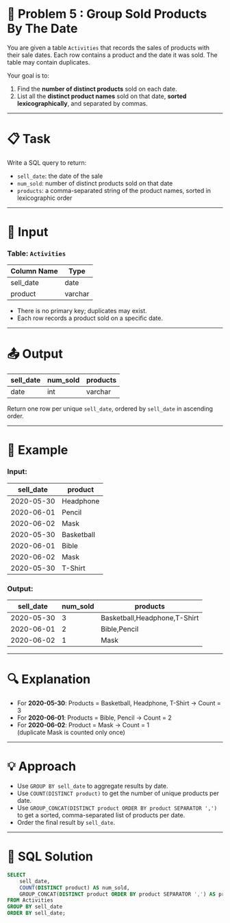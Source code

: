 # 🧠 Problem 5 : Group Sold Products By The Date

You are given a table `Activities` that records the sales of products with their sale dates. Each row contains a product and the date it was sold. The table may contain duplicates.

Your goal is to:
1. Find the **number of distinct products** sold on each date.
2. List all the **distinct product names** sold on that date, **sorted lexicographically**, and separated by commas.

---

# 📋 Task

Write a SQL query to return:
- `sell_date`: the date of the sale
- `num_sold`: number of distinct products sold on that date
- `products`: a comma-separated string of the product names, sorted in lexicographic order

---

# 📘 Input

### Table: `Activities`

| Column Name | Type    |
|-------------|---------|
| sell_date   | date    |
| product     | varchar |

- There is no primary key; duplicates may exist.
- Each row records a product sold on a specific date.

---

# 📤 Output

| sell_date  | num_sold | products                     |
|------------|----------|------------------------------|
| date       | int      | varchar                      |

Return one row per unique `sell_date`, ordered by `sell_date` in ascending order.

---

# 🧪 Example

### Input:

| sell_date  | product     |
|------------|-------------|
| 2020-05-30 | Headphone   |
| 2020-06-01 | Pencil      |
| 2020-06-02 | Mask        |
| 2020-05-30 | Basketball  |
| 2020-06-01 | Bible       |
| 2020-06-02 | Mask        |
| 2020-05-30 | T-Shirt     |

### Output:

| sell_date  | num_sold | products                     |
|------------|----------|------------------------------|
| 2020-05-30 | 3        | Basketball,Headphone,T-Shirt |
| 2020-06-01 | 2        | Bible,Pencil                 |
| 2020-06-02 | 1        | Mask                         |

---

# 🔍 Explanation

- For **2020-05-30**: Products = Basketball, Headphone, T-Shirt → Count = 3
- For **2020-06-01**: Products = Bible, Pencil → Count = 2
- For **2020-06-02**: Product = Mask → Count = 1  
  (duplicate Mask is counted only once)

---

# 💡 Approach

- Use `GROUP BY sell_date` to aggregate results by date.
- Use `COUNT(DISTINCT product)` to get the number of unique products per date.
- Use `GROUP_CONCAT(DISTINCT product ORDER BY product SEPARATOR ',')` to get a sorted, comma-separated list of products per date.
- Order the final result by `sell_date`.

---

# 🧾 SQL Solution

```sql
SELECT 
    sell_date,
    COUNT(DISTINCT product) AS num_sold,
    GROUP_CONCAT(DISTINCT product ORDER BY product SEPARATOR ',') AS products
FROM Activities 
GROUP BY sell_date
ORDER BY sell_date;
